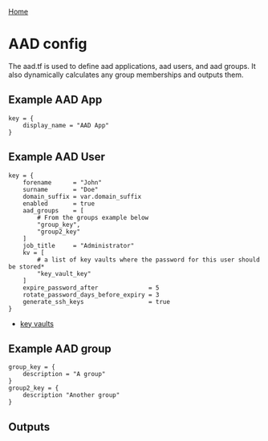 [Home](https://github.com/heathen1878/Terraform/blob/main/root_modules/readme.md)

# AAD config

The aad.tf is used to define aad applications, aad users, and aad groups. It also dynamically calculates any group memberships and outputs them.

## Example AAD App

```hcl
key = {
    display_name = "AAD App"
}
```

## Example AAD User

```hcl
key = {
    forename      = "John"
    surname       = "Doe"
    domain_suffix = var.domain_suffix
    enabled       = true
    aad_groups    = [
        # From the groups example below
        "group_key",
        "group2_key"
    ]
    job_title     = "Administrator"
    kv = [
        # a list of key vaults where the password for this user should be stored*
        "key_vault_key"
    ]
    expire_password_after              = 5
    rotate_password_days_before_expiry = 3
    generate_ssh_keys                  = true
} 
```
* [key vaults]()

## Example AAD group

```hcl
group_key = {
    description = "A group"
}
group2_key = {
    description "Another group"
}
```

## Outputs

